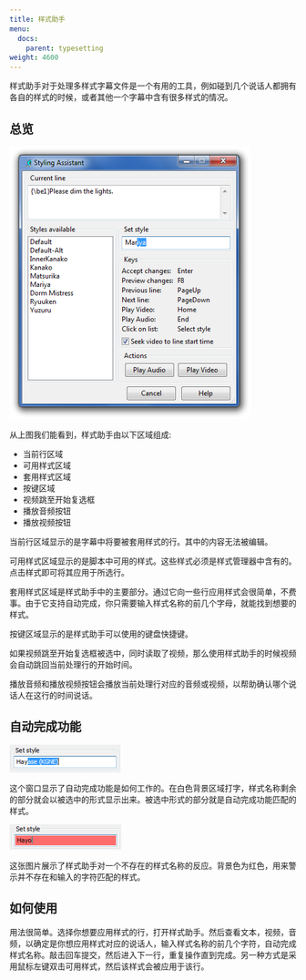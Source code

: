 ```yaml
---
title: 样式助手
menu:
  docs:
    parent: typesetting
weight: 4600
---
```


样式助手对于处理多样式字幕文件是一个有用的工具，例如碰到几个说话人都拥有各自的样式的时候，或者其他一个字幕中含有很多样式的情况。

## 总览

![styling_assistant](/img/3.2/styling_assistant.png#center)

从上图我们能看到，样式助手由以下区域组成:

-   当前行区域
-   可用样式区域
-   套用样式区域
-   按键区域
-   视频跳至开始复选框
-   播放音频按钮
-   播放视频按钮

当前行区域显示的是字幕中将要被套用样式的行。其中的内容无法被编辑。

可用样式区域显示的是脚本中可用的样式。这些样式必须是样式管理器中含有的。点击样式即可将其应用于所选行。

套用样式区域是样式助手中的主要部分。通过它向一些行应用样式会很简单，不费事。由于它支持自动完成，你只需要输入样式名称的前几个字母，就能找到想要的样式。

按键区域显示的是样式助手可以使用的键盘快捷键。

如果视频跳至开始复选框被选中，同时读取了视频，那么使用样式助手的时候视频会自动跳回当前处理行的开始时间。

播放音频和播放视频按钮会播放当前处理行对应的音频或视频，以帮助确认哪个说话人在这行的时间说话。

## 自动完成功能

![Styling_autocomplete](/img/3.2/Styling_autocomplete.png#center)

这个窗口显示了自动完成功能是如何工作的。在白色背景区域打字，样式名称剩余的部分就会以被选中的形式显示出来。被选中形式的部分就是自动完成功能匹配的样式。

![Styling_invalid](/img/3.2/Styling_invalid.png#center)

这张图片展示了样式助手对一个不存在的样式名称的反应。背景色为红色，用来警示并不存在和输入的字符匹配的样式。

## 如何使用

用法很简单。选择你想要应用样式的行，打开样式助手。然后查看文本，视频，音频，以确定是你想应用样式对应的说话人，输入样式名称的前几个字符，自动完成样式名称。敲击回车提交，然后进入下一行，重复操作直到完成。另一种方式是采用鼠标左键双击可用样式，然后该样式会被应用于该行。

